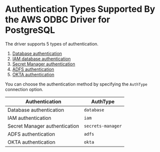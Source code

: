 # Authentication Types Supported By the AWS ODBC Driver for PostgreSQL

The driver supports 5 types of authentication. 
1. [Database authentication](database_authentication.md)
1. [IAM database authentication](iam_authentication.md)
1. [Secret Manager authentication](secret_manager_authentication.md)
1. [ADFS authentication](adfs_authentication.md)
1. [OKTA authentication](okta_authentication.md)

You can choose the authentication method by specifying the `AuthType` connection option.

| Authentication                | AuthType          |
|-------------------------------|-------------------|
| Database authentication       | `database`        |
| IAM authentication            | `iam`             |
| Secret Manager authentication | `secrets-manager` |
| ADFS authentication           | `adfs`            |
| OKTA authentication           | `okta`            |
